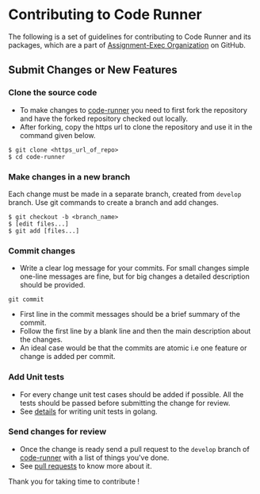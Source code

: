 # Contributing to Code Runner

The following is a set of guidelines for contributing to Code Runner and its packages, which are a part of [Assignment-Exec Organization](https://github.com/assignment-exec) on GitHub.

## Submit Changes or New Features

### Clone the source code
- To make changes to [code-runner](https://github.com/assignment-exec/code-runner) you need to first fork the repository and have the forked repository checked out locally.
- After forking, copy the https url to clone the repository and use it in the command given below.
```commandline
$ git clone <https_url_of_repo>
$ cd code-runner
```

### Make changes in a new branch
Each change must be made in a separate branch, created from `develop` branch. Use git commands to create a branch and add changes.
```commandline
$ git checkout -b <branch_name>
$ [edit files...]
$ git add [files...]
```

### Commit changes
- Write a clear log message for your commits. For small changes simple one-line messages are fine, but for big changes a detailed description should be provided.
```commandline
git commit
```
- First line in the commit messages should be a brief summary of the commit.
- Follow the first line by a blank line and then the main description about the changes.
- An ideal case would be that the commits are atomic i.e one feature or change is added per commit.

### Add Unit tests
- For every change unit test cases should be added if possible. All the tests should be passed before submitting the change for review.
- See [details](https://golang.org/pkg/testing/) for writing unit tests in golang.

### Send changes for review
- Once the change is ready send a pull request to the `develop` branch of [code-runner](https://github.com/assignment-exec/code-runner/pull/new/develop) with a list of things you've done.
- See [pull requests](http://help.github.com/pull-requests/) to know more about it. 


Thank you for taking time to contribute !